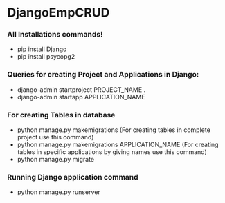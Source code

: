 # DjangoEmpCRUD

### All Installations commands!

  - pip install Django
  - pip install psycopg2


### Queries for creating Project and Applications in Django:
  - django-admin startproject PROJECT_NAME .
  - django-admin startapp APPLICATION_NAME
  




### For creating Tables in database
  - python manage.py makemigrations
        (For creating tables in complete project use this command)
  - python manage.py makemigrations APPLICATION_NAME
        (For creating tables in specific applications by giving names use this command)
  - python manage.py migrate


### Running Django application command
- python manage.py runserver

